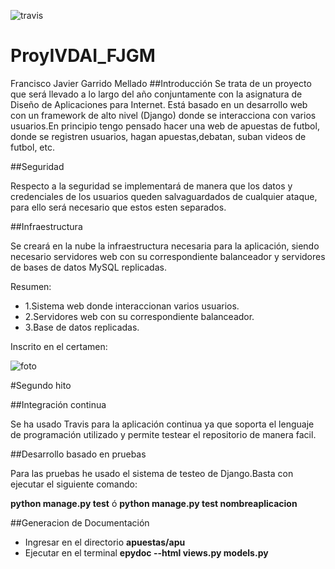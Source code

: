 ![travis](https://travis-ci.org/javiergarridomellado/IV_javiergarridomellado.svg?branch=master)

# ProyIVDAI_FJGM
Francisco Javier Garrido Mellado
##Introducción
Se trata de un proyecto que será llevado a lo largo del año conjuntamente con la asignatura de Diseño de Aplicaciones para Internet. Está basado en un desarrollo web con un framework de alto nivel (Django) donde se interacciona con varios usuarios.En principio tengo pensado hacer una web de apuestas de futbol, donde se registren usuarios, hagan apuestas,debatan, suban videos de futbol, etc.

##Seguridad

Respecto a la seguridad se implementará de manera que los datos y credenciales de los usuarios queden salvaguardados de cualquier ataque, para ello será necesario que estos esten separados.

##Infraestructura

Se creará en la nube la infraestructura necesaria para la aplicación, siendo necesario servidores web con su correspondiente balanceador y servidores de bases de datos MySQL replicadas.

Resumen:
-	1.Sistema web donde interaccionan varios usuarios.
-	2.Servidores web con su correspondiente balanceador.
-	3.Base de datos replicadas.

Inscrito en el certamen:

![foto](http://i1045.photobucket.com/albums/b457/Francisco_Javier_G_M/Pantallazo-Gracias%20-%20Chromium_zpsjdau6lfd.png)

#Segundo hito

##Integración continua

Se ha usado Travis para la aplicación continua ya que soporta el lenguaje de programación utilizado y permite testear el repositorio de manera facil.


##Desarrollo basado en pruebas

Para las pruebas he usado el sistema de testeo de Django.Basta con ejecutar el siguiente comando:

**python manage.py test** ó **python manage.py test nombreaplicacion**

##Generacion de Documentación
- Ingresar en el directorio **apuestas/apu**
- Ejecutar en el terminal **epydoc --html views.py models.py**
